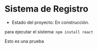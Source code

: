 <h1> Sistema de Registro</h1>

- Estado del proyecto: En construcción.

para ejecutar el sistema: ```npm install react```


Esto es una prueba
